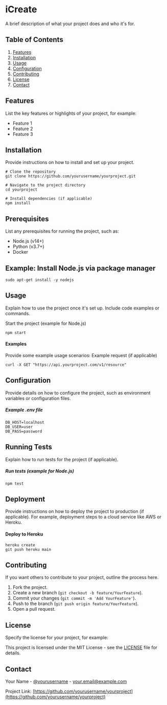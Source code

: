 # iCreate

A brief description of what your project does and who it's for.

## Table of Contents
1. [Features](#features)
2. [Installation](#installation)
3. [Usage](#usage)
4. [Configuration](#configuration)
5. [Contributing](#contributing)
6. [License](#license)
7. [Contact](#contact)

## Features

List the key features or highlights of your project, for example:
- Feature 1
- Feature 2
- Feature 3

## Installation

Provide instructions on how to install and set up your project.

```
# Clone the repository
git clone https://github.com/yourusername/yourproject.git

# Navigate to the project directory
cd yourproject

# Install dependencies (if applicable)
npm install
```

## Prerequisites

List any prerequisites for running the project, such as:

-   Node.js (v14+)
-   Python (v3.7+)
-   Docker
## Example: Install Node.js via package manager
```
sudo apt-get install -y nodejs
```
## Usage

Explain how to use the project once it's set up. Include code examples or commands.

Start the project (example for Node.js)
```
npm start
```
#### Examples

Provide some example usage scenarios:
Example request (if applicable)
```
curl -X GET "https://api.yourproject.com/v1/resource"
```
## Configuration

Provide details on how to configure the project, such as environment variables or configuration files.
##### Example .env file
```
DB_HOST=localhost
DB_USER=user
DB_PASS=password
```

## Running Tests

Explain how to run tests for the project (if applicable).
##### Run tests (example for Node.js)
```
npm test
```
## Deployment

Provide instructions on how to deploy the project to production (if applicable). For example, deployment steps to a cloud service like AWS or Heroku.
#### Deploy to Heroku
```
heroku create
git push heroku main
```
## Contributing

If you want others to contribute to your project, outline the process here.

1.  Fork the project.
2.  Create a new branch (`git checkout -b feature/YourFeature`).
3.  Commit your changes (`git commit -m 'Add YourFeature'`).
4.  Push to the branch (`git push origin feature/YourFeature`).
5.  Open a pull request.

## License

Specify the license for your project, for example:

This project is licensed under the MIT License - see the [LICENSE](http://127.0.0.1) file for details.

## Contact

Your Name - [@yourusername](https://twitter.com/yourusername) - your.email@example.com

Project Link: [https://github.com/yourusername/yourproject](https://github.com/yourusername/yourproject)